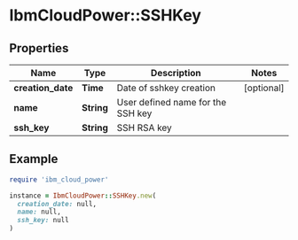 # IbmCloudPower::SSHKey

## Properties

| Name | Type | Description | Notes |
| ---- | ---- | ----------- | ----- |
| **creation_date** | **Time** | Date of sshkey creation | [optional] |
| **name** | **String** | User defined name for the SSH key |  |
| **ssh_key** | **String** | SSH RSA key |  |

## Example

```ruby
require 'ibm_cloud_power'

instance = IbmCloudPower::SSHKey.new(
  creation_date: null,
  name: null,
  ssh_key: null
)
```

